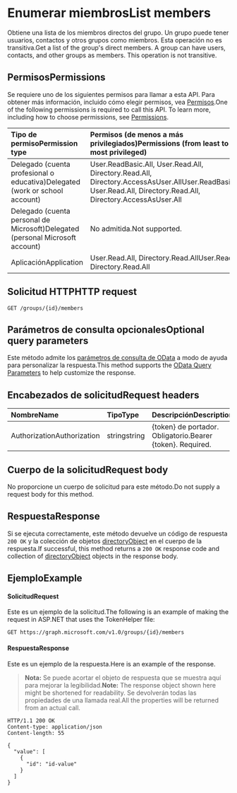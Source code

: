 # <a name="list-members"></a><span data-ttu-id="df907-101">Enumerar miembros</span><span class="sxs-lookup"><span data-stu-id="df907-101">List members</span></span>
<span data-ttu-id="df907-p101">Obtiene una lista de los miembros directos del grupo. Un grupo puede tener usuarios, contactos y otros grupos como miembros. Esta operación no es transitiva.</span><span class="sxs-lookup"><span data-stu-id="df907-p101">Get a list of the group's direct members. A group can have users, contacts, and other groups as members. This operation is not transitive.</span></span>

## <a name="permissions"></a><span data-ttu-id="df907-105">Permisos</span><span class="sxs-lookup"><span data-stu-id="df907-105">Permissions</span></span>
<span data-ttu-id="df907-p102">Se requiere uno de los siguientes permisos para llamar a esta API. Para obtener más información, incluido cómo elegir permisos, vea [Permisos](../../../concepts/permissions_reference.md).</span><span class="sxs-lookup"><span data-stu-id="df907-p102">One of the following permissions is required to call this API. To learn more, including how to choose permissions, see [Permissions](../../../concepts/permissions_reference.md).</span></span>

|<span data-ttu-id="df907-108">Tipo de permiso</span><span class="sxs-lookup"><span data-stu-id="df907-108">Permission type</span></span>      | <span data-ttu-id="df907-109">Permisos (de menos a más privilegiados)</span><span class="sxs-lookup"><span data-stu-id="df907-109">Permissions (from least to most privileged)</span></span>              |
|:--------------------|:---------------------------------------------------------|
|<span data-ttu-id="df907-110">Delegado (cuenta profesional o educativa)</span><span class="sxs-lookup"><span data-stu-id="df907-110">Delegated (work or school account)</span></span> | <span data-ttu-id="df907-111">User.ReadBasic.All, User.Read.All, Directory.Read.All, Directory.AccessAsUser.All</span><span class="sxs-lookup"><span data-stu-id="df907-111">User.ReadBasic.All, User.Read.All, Directory.Read.All, Directory.AccessAsUser.All</span></span>   |
|<span data-ttu-id="df907-112">Delegado (cuenta personal de Microsoft)</span><span class="sxs-lookup"><span data-stu-id="df907-112">Delegated (personal Microsoft account)</span></span> | <span data-ttu-id="df907-113">No admitida.</span><span class="sxs-lookup"><span data-stu-id="df907-113">Not supported.</span></span>    |
|<span data-ttu-id="df907-114">Aplicación</span><span class="sxs-lookup"><span data-stu-id="df907-114">Application</span></span> | <span data-ttu-id="df907-115">User.Read.All, Directory.Read.All</span><span class="sxs-lookup"><span data-stu-id="df907-115">User.Read.All, Directory.Read.All</span></span> |

## <a name="http-request"></a><span data-ttu-id="df907-116">Solicitud HTTP</span><span class="sxs-lookup"><span data-stu-id="df907-116">HTTP request</span></span>
<!-- { "blockType": "ignored" } -->
```http
GET /groups/{id}/members
```

## <a name="optional-query-parameters"></a><span data-ttu-id="df907-117">Parámetros de consulta opcionales</span><span class="sxs-lookup"><span data-stu-id="df907-117">Optional query parameters</span></span>
<span data-ttu-id="df907-118">Este método admite los [parámetros de consulta de OData](../../../concepts/query_parameters.md) a modo de ayuda para personalizar la respuesta.</span><span class="sxs-lookup"><span data-stu-id="df907-118">This method supports the [OData Query Parameters](../../../concepts/query_parameters.md) to help customize the response.</span></span>

## <a name="request-headers"></a><span data-ttu-id="df907-119">Encabezados de solicitud</span><span class="sxs-lookup"><span data-stu-id="df907-119">Request headers</span></span>
| <span data-ttu-id="df907-120">Nombre</span><span class="sxs-lookup"><span data-stu-id="df907-120">Name</span></span>       | <span data-ttu-id="df907-121">Tipo</span><span class="sxs-lookup"><span data-stu-id="df907-121">Type</span></span> | <span data-ttu-id="df907-122">Descripción</span><span class="sxs-lookup"><span data-stu-id="df907-122">Description</span></span>|
|:-----------|:------|:----------|
| <span data-ttu-id="df907-123">Authorization</span><span class="sxs-lookup"><span data-stu-id="df907-123">Authorization</span></span>  | <span data-ttu-id="df907-124">string</span><span class="sxs-lookup"><span data-stu-id="df907-124">string</span></span>  | <span data-ttu-id="df907-p103">{token} de portador. Obligatorio.</span><span class="sxs-lookup"><span data-stu-id="df907-p103">Bearer {token}. Required.</span></span> |

## <a name="request-body"></a><span data-ttu-id="df907-127">Cuerpo de la solicitud</span><span class="sxs-lookup"><span data-stu-id="df907-127">Request body</span></span>
<span data-ttu-id="df907-128">No proporcione un cuerpo de solicitud para este método.</span><span class="sxs-lookup"><span data-stu-id="df907-128">Do not supply a request body for this method.</span></span>

## <a name="response"></a><span data-ttu-id="df907-129">Respuesta</span><span class="sxs-lookup"><span data-stu-id="df907-129">Response</span></span>
<span data-ttu-id="df907-130">Si se ejecuta correctamente, este método devuelve un código de respuesta `200 OK` y la colección de objetos [directoryObject](../resources/directoryobject.md) en el cuerpo de la respuesta.</span><span class="sxs-lookup"><span data-stu-id="df907-130">If successful, this method returns a `200 OK` response code and collection of [directoryObject](../resources/directoryobject.md) objects in the response body.</span></span>

## <a name="example"></a><span data-ttu-id="df907-131">Ejemplo</span><span class="sxs-lookup"><span data-stu-id="df907-131">Example</span></span>
#### <a name="request"></a><span data-ttu-id="df907-132">Solicitud</span><span class="sxs-lookup"><span data-stu-id="df907-132">Request</span></span>
<span data-ttu-id="df907-133">Este es un ejemplo de la solicitud.</span><span class="sxs-lookup"><span data-stu-id="df907-133">The following is an example of making the request in ASP.NET that uses the TokenHelper file:</span></span>
<!-- {
  "blockType": "request",
  "name": "get_members"
}-->
```http
GET https://graph.microsoft.com/v1.0/groups/{id}/members
```

#### <a name="response"></a><span data-ttu-id="df907-134">Respuesta</span><span class="sxs-lookup"><span data-stu-id="df907-134">Response</span></span>
<span data-ttu-id="df907-135">Este es un ejemplo de la respuesta.</span><span class="sxs-lookup"><span data-stu-id="df907-135">Here is an example of the response.</span></span>
><span data-ttu-id="df907-136">**Nota:** Se puede acortar el objeto de respuesta que se muestra aquí para mejorar la legibilidad.</span><span class="sxs-lookup"><span data-stu-id="df907-136">**Note:** The response object shown here might be shortened for readability.</span></span> <span data-ttu-id="df907-137">Se devolverán todas las propiedades de una llamada real.</span><span class="sxs-lookup"><span data-stu-id="df907-137">All the properties will be returned from an actual call.</span></span>
<!-- {
  "blockType": "response",
  "truncated": true,
  "@odata.type": "microsoft.graph.directoryObject",
  "isCollection": true
} -->
```http
HTTP/1.1 200 OK
Content-type: application/json
Content-length: 55

{
  "value": [
    {
      "id": "id-value"
    }
  ]
}
```

<!-- uuid: 8fcb5dbc-d5aa-4681-8e31-b001d5168d79
2015-10-25 14:57:30 UTC -->
<!-- {
  "type": "#page.annotation",
  "description": "List members",
  "keywords": "",
  "section": "documentation",
  "tocPath": ""
}-->